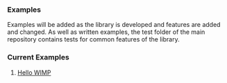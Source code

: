 ### Examples

Examples will be added as the library is developed and features are added and changed. As well as written examples, the test folder of the main repository contains tests for common features of the library.

### Current Examples
1. [Hello WIMP](https://billythesquid21.github.io/wimp/docHello-WIMP.html)

